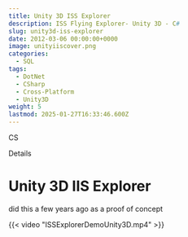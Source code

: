 ```yaml
---
title: Unity 3D ISS Explorer
description: ISS Flying Explorer- Unity 3D - C#
slug: unity3d-iss-explorer
date: 2012-03-06 00:00:00+0000
image: unityiiscover.png
categories:
  - SQL
tags:
  - DotNet
  - CSharp
  - Cross-Platform
  - Unity3D
weight: 5
lastmod: 2025-01-27T16:33:46.600Z
---
```

CS

Details

# Unity 3D IIS Explorer

did this a few years ago as a proof of concept

{{< video "ISSExplorerDemoUnity3D.mp4" >}}
